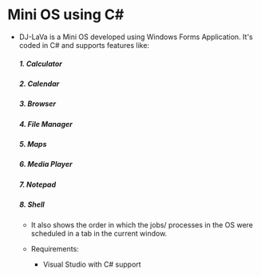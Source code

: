 # Mini OS using C# 
- DJ-LaVa is a Mini OS developed using Windows Forms Application. It's coded in C# and supports features like:
    ##### 1. Calculator
    
    ##### 2. Calendar
    
    ##### 3. Browser
    
    ##### 4. File Manager
    
    ##### 5. Maps
    
    ##### 6. Media Player 
    
    ##### 7. Notepad
    
    ##### 8. Shell 


  - It also shows the order in which the jobs/ processes in the OS were scheduled in a tab in the current window.
    
  - Requirements:
    - Visual Studio with C# support
    
 
   



